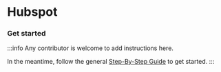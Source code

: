 # Hubspot

### Get started

:::info
Any contributor is welcome to add instructions here. 

In the meantime, follow the general [Step-By-Step Guide](../reference/guide.md) to get started. 
:::